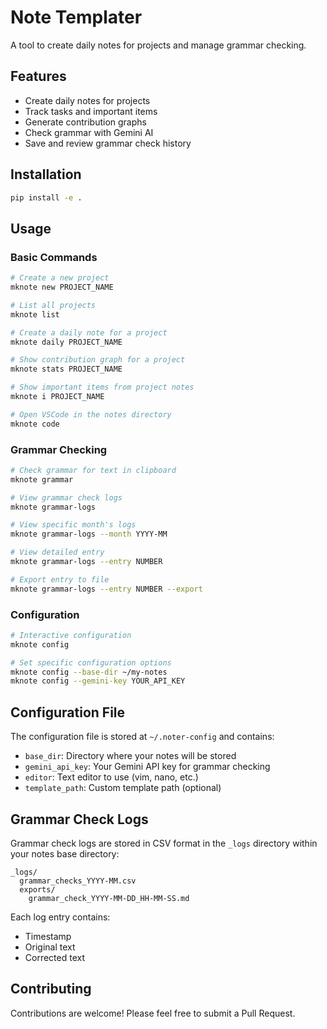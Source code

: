 # Note Templater

A tool to create daily notes for projects and manage grammar checking.

## Features

- Create daily notes for projects
- Track tasks and important items
- Generate contribution graphs
- Check grammar with Gemini AI
- Save and review grammar check history

## Installation

```bash
pip install -e .
```

## Usage

### Basic Commands

```bash
# Create a new project
mknote new PROJECT_NAME

# List all projects
mknote list

# Create a daily note for a project
mknote daily PROJECT_NAME

# Show contribution graph for a project
mknote stats PROJECT_NAME

# Show important items from project notes
mknote i PROJECT_NAME

# Open VSCode in the notes directory
mknote code
```

### Grammar Checking

```bash
# Check grammar for text in clipboard
mknote grammar

# View grammar check logs
mknote grammar-logs

# View specific month's logs
mknote grammar-logs --month YYYY-MM

# View detailed entry 
mknote grammar-logs --entry NUMBER

# Export entry to file
mknote grammar-logs --entry NUMBER --export
```

### Configuration

```bash
# Interactive configuration
mknote config

# Set specific configuration options
mknote config --base-dir ~/my-notes
mknote config --gemini-key YOUR_API_KEY
```

## Configuration File

The configuration file is stored at `~/.noter-config` and contains:

- `base_dir`: Directory where your notes will be stored
- `gemini_api_key`: Your Gemini API key for grammar checking
- `editor`: Text editor to use (vim, nano, etc.)
- `template_path`: Custom template path (optional)

## Grammar Check Logs

Grammar check logs are stored in CSV format in the `_logs` directory within your notes base directory:

```
_logs/
  grammar_checks_YYYY-MM.csv
  exports/
    grammar_check_YYYY-MM-DD_HH-MM-SS.md
```

Each log entry contains:
- Timestamp
- Original text
- Corrected text

## Contributing

Contributions are welcome! Please feel free to submit a Pull Request.
